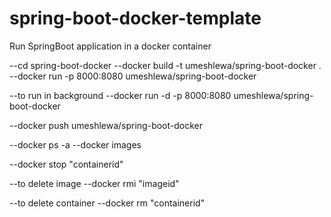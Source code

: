 # spring-boot-docker-template

Run SpringBoot application in a docker container

--cd spring-boot-docker
--docker build -t umeshlewa/spring-boot-docker .
--docker run -p 8000:8080 umeshlewa/spring-boot-docker

--to run in background
--docker run -d -p 8000:8080 umeshlewa/spring-boot-docker

--docker push umeshlewa/spring-boot-docker

--docker ps -a
--docker images

--docker stop "containerid"

--to delete image
--docker rmi "imageid"

--to delete container
--docker rm "containerid"
